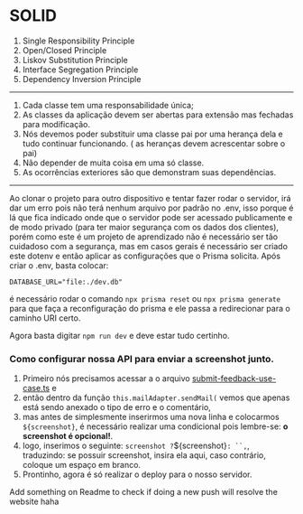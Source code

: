 # SOLID

1. Single Responsibility Principle
2. Open/Closed Principle
3. Liskov Substitution Principle
4. Interface Segregation Principle
5. Dependency Inversion Principle

---

1. Cada classe tem uma  responsabilidade única;
2. As classes da aplicação devem ser abertas para extensão mas fechadas para modificação. 
3. Nós devemos poder substituir uma classe pai por uma herança dela e tudo continuar funcionando. ( as heranças devem acrescentar sobre o pai)
4. Não depender de muita coisa em uma só classe.
5. As ocorrências exteriores são que demonstram suas dependências.

---

Ao clonar o projeto para outro dispositivo e tentar fazer rodar o servidor, irá dar um erro pois não terá nenhum arquivo por padrão no .env, isso porque é lá que fica indicado onde que o servidor pode ser acessado publicamente e de modo privado (para ter maior segurança com os dados dos clientes), porém como este é um projeto de aprendizado não é necessário ser tão cuidadoso com a segurança, mas em casos gerais é necessário ser criado este dotenv e então aplicar as configurações que o Prisma solicita. Após criar o .env, basta colocar:
```
DATABASE_URL="file:./dev.db"
```
é necessário rodar o comando `npx prisma reset` ou `npx prisma generate` para que faça a reconfiguração do prisma e ele passa a redirecionar para o caminho URI certo. 

Agora basta digitar `npm run dev` e deve estar tudo certinho. 

### Como configurar nossa API para enviar a screenshot junto. 

1. Primeiro nós precisamos acessar a o arquivo [submit-feedback-use-case.ts](./src/use-cases/submit-feedback-use-case.ts) e 
2. então dentro da função `this.mailAdapter.sendMail(` vemos que apenas está sendo anexado o tipo de erro e o comentário, 
3. mas antes de simplesmente inserirmos uma nova linha e colocarmos `${screenshot}`, é necessário realizar uma condicional pois lembre-se: **o screenshot é opcional!**. 
4. logo, inserimos o seguinte: ` screenshot ? `${screenshot}` : ``, `, traduzindo: se possuir screenshot, insira ela aqui, caso contrário, coloque um espaço em branco.
5. Prontinho, agora é só realizar o deploy para o nosso servidor. 

Add something on Readme to check if doing a new push will resolve the website haha